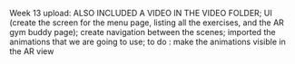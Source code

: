 Week 13 upload: ALSO INCLUDED A VIDEO IN THE VIDEO FOLDER;
UI (create the screen for the menu page, listing all the exercises, and the AR gym buddy page);
create navigation between the scenes;
imported the animations that we are going to use;
to do : make the animations visible in the AR view

